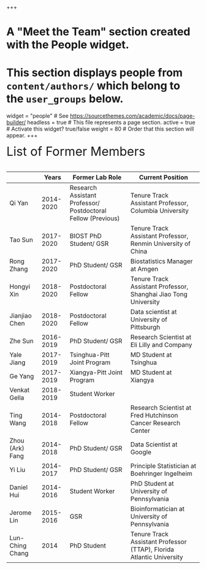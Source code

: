 +++
# A "Meet the Team" section created with the People widget.
# This section displays people from `content/authors/` which belong to the `user_groups` below.

widget = "people"  # See https://sourcethemes.com/academic/docs/page-builder/
headless = true  # This file represents a page section.
active = true  # Activate this widget? true/false
weight = 80  # Order that this section will appear.
+++

<div style="text-align: left"><font size="6"> List of Former Members</font> </div>
<br>
<table class="table">
  <!-- <caption>List of former lab members</caption> -->
  
  <thead class="thead-light">
    <tr>
      <th scope="col"></th>
      <th scope="col">Years</th>
      <th scope="col">Former Lab Role</th>
      <th scope="col">Current Position</th>
    </tr>
  </thead>
  <tbody>
    <tr>
      <td>Qi Yan</td>
      <td>2014-2020</td>
      <td>Research Assistant Professor/ Postdoctoral Fellow (Previous)</td>
      <td>Tenure Track Assistant Professor, Columbia University</td>
    </tr>
    <tr>
      <td>Tao Sun</td>
      <td>2017-2020</td>
      <td>BIOST PhD Student/ GSR</td>
      <td>Tenure Track Assistant Professor, Renmin University of China</td>
    </tr>
    <tr>
      <td>Rong Zhang</td>
      <td>2017-2020</td>
      <td>PhD Student/ GSR</td>
      <td>Biostatistics Manager at Amgen</td>
    </tr>
    <tr>
      <td>Hongyi Xin</td>
      <td>2018-2020</td>
      <td>Postdoctoral Fellow</td>
      <td>Tenure Track Assistant Professor, Shanghai Jiao Tong University</td>
    </tr>
    <tr>
      <td>Jianjiao Chen</td>
      <td>2018-2020</td>
      <td>Postdoctoral Fellow</td>
      <td>Data scientist at University of Pittsburgh</td>
    </tr>
    <tr>
      <td>Zhe Sun</td>
      <td>2016-2019</td>
      <td>PhD Student/ GSR</td>
      <td>Research Scientist at Eli Lilly and Company</td>
    </tr>
    <tr>
      <td>Yale Jiang</td>
      <td>2017-2019</td>
      <td>Tsinghua-Pitt Joint Program</td>
      <td>MD Student at Tsinghua</td>
    </tr>
    <tr>
      <td>Ge Yang</td>
      <td>2017-2019</td>
      <td>Xiangya-Pitt Joint Program</td>
      <td>MD Student at Xiangya</td>
    </tr>
    <tr>
      <td>Venkat Gella</td>
      <td>2018-2019</td>
      <td>Student Worker</td>
      <td></td>
    </tr>
    <tr>
      <td>Ting Wang</td>
      <td>2014-2018</td>
      <td>Postdoctoral Fellow</td>
      <td>Research Scientist at Fred Hutchinson Cancer Research Center</td>
    </tr>
    <tr>
      <td>Zhou (Ark) Fang</td>
      <td>2014-2018</td>
      <td>PhD Student/ GSR</td>
      <td>Data Scientist at Google</td>
    </tr>
    <tr>
      <td>Yi Liu</td>
      <td>2014-2017</td>
      <td>PhD Student/ GSR</td>
      <td>Principle Statistician at Boehringer Ingelheim</td>
    </tr>
    <tr>
      <td>Daniel Hui</td>
      <td>2014-2016</td>
      <td>Student Worker</td>
      <td>PhD Student at University of Pennsylvania</td>
    </tr>
    <tr>
      <td>Jerome Lin</td>
      <td>2015-2016</td>
      <td>GSR</td>
      <td>Bioinformatician at University of Pennsylvania</td>
    </tr>
    <tr>
      <td>Lun-Ching Chang</td>
      <td>2014</td>
      <td>PhD Student</td>
      <td>Tenure Track Assistant Professor (TTAP), Florida Atlantic University</td>
    </tr>
  </tbody>
</table>
